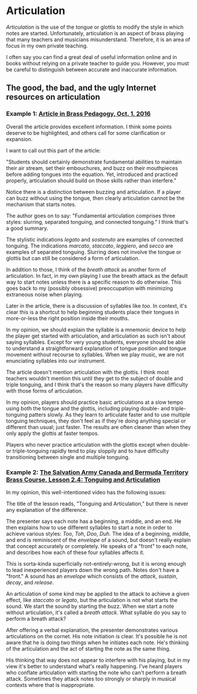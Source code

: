 # Articulation 

_Articulation_ is the use of the tongue or glottis to modify the style in which notes are started. Unfortunately, articulation is an aspect of brass playing that many teachers and musicians misunderstand. Therefore, it is an area of focus in my own private teaching. 




I often say you can find a great deal of useful information online and in books without relying on a private teacher to guide you. However, you must be careful to distinguish between accurate and inaccurate information. 

## The good, the bad, and the ugly Internet resources on articulation

### Example 1: [Article in Brass Pedagogy, Oct. 1, 2016](https://sites.lib.jmu.edu/brasspedagogy/2016/10/01/basic-articulation/)

Overall the article provides excellent information. I think some points deserve to be highlighted, and others call for some clarification or expansion. 

I want to call out this part of the article:

"Students should certainly demonstrate fundamental abilities to maintain their air stream, set their embouchures, and buzz on their mouthpieces before adding tongues into the equation. Yet, introduced and practiced properly, articulation should build on those skills rather than interfere."

Notice there is a distinction between buzzing and articulation. If a player can buzz without using the tongue, then clearly articulation cannot be the mechanism that starts notes. 

The author goes on to say: "Fundamental articulation comprises three styles: slurring, separated tonguing, and connected tonguing." I think that's a good summary. 

The stylistic indications _legato_ and _sostenuto_ are examples of connected tonguing. The indications _marcato_, _staccato_, _leggiero_, and _secco_ are examples of separated tonguing. Slurring does not involve the tongue or glottis but can still be considered a form of articulation. 

In addition to those, I think of the _breath attack_ as another form of articulation. In fact, in my own playing I use the breath attack as the default way to start notes unless there is a specific reason to do otherwise. This goes back to my (possibly obsessive) preoccupation with minimizing extraneous noise when playing.

Later in the article, there is a discussion of syllables like _too_. In context, it's clear this is a shortcut to help beginning students place their tongues in more-or-less the right position inside their mouths. 

In my opinion, we should explain the syllable is a mnemonic device to help the player get started with articulation, and articulation as such isn't about saying syllables. Except for very young students, everyone should be able to understand a straightforward explanation of tongue position and tongue movement without recourse to syllables. When we play music, we are not enunciating syllables into our instrument.

The article doesn't mention articulation with the glottis. I think most teachers wouldn't mention this until they get to the subject of double and triple tonguing, and I think that's the reason so many players have difficulty with those forms of articulation. 

In my opinion, players should practice basic articulations at a slow tempo using both the tongue and the glottis, including playing double- and triple-tonguing patters slowly. As they learn to articulate faster and to use multiple tonguing techniques, they don't feel as if they're doing anything special or different than usual; just faster. The results are often cleaner than when they only apply the glottis at faster tempos. 

Players who never practice articulation with the glottis except when double- or triple-tonguing rapidly tend to play sloppily and to have difficulty transitioning between single and multiple tonguing. 


### Example 2: [The Salvation Army Canada and Bermuda Territory Brass Course, Lesson 2.4: Tonguing and Articulation](https://www.youtube.com/watch?v=zNhvpqtmezs) 

In my opinion, this well-intentioned video has the following issues: 

The title of the lesson reads, "Tonguing and Articulation," but there is never any explanation of the difference. 

The presenter says each note has a beginning, a middle, and an end. He then explains how to use different syllables to start a note in order to achieve various styles: _Too_, _Toh_, _Doo_, _Duh_. The idea of a beginning, middle, and end is reminiscent of the _envelope_ of a sound, but doesn't really explain that concept accurately or completely. He speaks of a "front" to each note, and describes how each of these four syllables affects it. 

This is sorta-kinda superficially not-entirely-wrong, but it is wrong enough to lead inexperienced players down the wrong path. Notes don't have a "front." A sound has an _envelope_ which consists of the _attack_, _sustain_, _decay_, and _release_. 

An articulation of some kind may be applied to the attack to achieve a given effect, like _staccato_ or _legato_, but the articulation is not what starts the sound. We start the sound by starting the buzz. When we start a note without articulation, it's called a _breath attack_. What syllable do you say to perform a breath attack? 

After offering a verbal explanation, the presenter demonstrates various articulations on the cornet. His note initiation is clear. It's possible he is not aware that he is doing two things when he initiates each note. He's thinking of the articulation and the act of starting the note as the same thing. 

His thinking that way does not appear to interfere with his playing, but in my view it's better to understand what's really happening. I've heard players who conflate articulation with starting the note who can't perform a breath attack. Sometimes they attack notes too strongly or sharply in musical contexts where that is inappropriate. 





